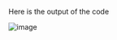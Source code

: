 Here is the output of the code

![image](https://github.com/user-attachments/assets/1be3982d-61cb-4481-8775-1c1fc523f857)
